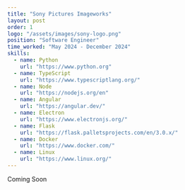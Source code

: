 ```yaml
---
title: "Sony Pictures Imageworks"
layout: post
order: 1
logo: "/assets/images/sony-logo.png"
position: "Software Engineer"
time_worked: "May 2024 - December 2024"
skills:
  - name: Python
    url: "https://www.python.org"
  - name: TypeScript
    url: "https://www.typescriptlang.org/"
  - name: Node
    url: "https://nodejs.org/en"
  - name: Angular
    url: "https://angular.dev/"
  - name: Electron
    url: "https://www.electronjs.org/"
  - name: Flask
    url: "https://flask.palletsprojects.com/en/3.0.x/"
  - name: Docker
    url: "https://www.docker.com/"
  - name: Linux
    url: "https://www.linux.org/"
---
```


Coming Soon
